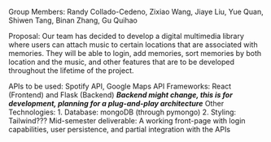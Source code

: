 Group Members: Randy Collado-Cedeno, Zixiao Wang, Jiaye Liu, 
	       Yue Quan, Shiwen Tang, Binan Zhang, Gu Quihao

Proposal: Our team has decided to develop a digital multimedia library where users can attach music to certain locations that are associated with memories. They will be able to login, add memories, sort memories by both location and the music, and other features that are to be developed throughout the lifetime of the project.

APIs to be used: Spotify API, Google Maps API
Frameworks: React (Frontend) and Flask (Backend) ***Backend might change, this is for development, planning for a plug-and-play architecture***
Other Technologies:
	1. Database: mongoDB (through pymongo)
	2. Styling: Tailwind???
Mid-semester deliverable: A working front-page with login capabilities, user persistence, and partial integration with the APIs
